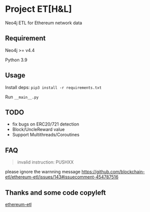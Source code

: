 # Project ET[H&L]

Neo4j ETL for Ethereum network data

## Requirement

Neo4j >= v4.4

Python 3.9

## Usage

Install deps: `pip3 install -r requirements.txt`

Run `__main__.py`

## TODO

- fix bugs on ERC20/721 detection
- Block/UncleReward value
- Support Multithreads/Coroutines

## FAQ

> invalid instruction: PUSHXX

please ignore the warnning message 
https://github.com/blockchain-etl/ethereum-etl/issues/143#issuecomment-454787516

## Thanks and some code copyleft

[ethereum-etl](https://github.com/blockchain-etl/ethereum-etl)
